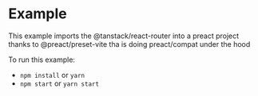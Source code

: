 # Example 
This example imports the @tanstack/react-router into a preact project thanks to @preact/preset-vite tha is doing preact/compat under the hood

To run this example:

- `npm install` or `yarn`
- `npm start` or `yarn start`
